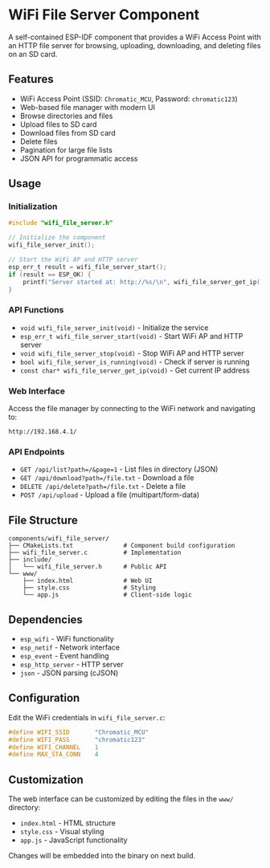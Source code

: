 # WiFi File Server Component

A self-contained ESP-IDF component that provides a WiFi Access Point with an HTTP file server for browsing, uploading, downloading, and deleting files on an SD card.

## Features

- WiFi Access Point (SSID: `Chromatic_MCU`, Password: `chromatic123`)
- Web-based file manager with modern UI
- Browse directories and files
- Upload files to SD card
- Download files from SD card
- Delete files
- Pagination for large file lists
- JSON API for programmatic access

## Usage

### Initialization

```c
#include "wifi_file_server.h"

// Initialize the component
wifi_file_server_init();

// Start the WiFi AP and HTTP server
esp_err_t result = wifi_file_server_start();
if (result == ESP_OK) {
    printf("Server started at: http://%s/\n", wifi_file_server_get_ip());
}
```

### API Functions

- `void wifi_file_server_init(void)` - Initialize the service
- `esp_err_t wifi_file_server_start(void)` - Start WiFi AP and HTTP server
- `void wifi_file_server_stop(void)` - Stop WiFi AP and HTTP server
- `bool wifi_file_server_is_running(void)` - Check if server is running
- `const char* wifi_file_server_get_ip(void)` - Get current IP address

### Web Interface

Access the file manager by connecting to the WiFi network and navigating to:
```
http://192.168.4.1/
```

### API Endpoints

- `GET /api/list?path=/&page=1` - List files in directory (JSON)
- `GET /api/download?path=/file.txt` - Download a file
- `DELETE /api/delete?path=/file.txt` - Delete a file
- `POST /api/upload` - Upload a file (multipart/form-data)

## File Structure

```
components/wifi_file_server/
├── CMakeLists.txt              # Component build configuration
├── wifi_file_server.c          # Implementation
├── include/
│   └── wifi_file_server.h      # Public API
└── www/
    ├── index.html              # Web UI
    ├── style.css               # Styling
    └── app.js                  # Client-side logic
```

## Dependencies

- `esp_wifi` - WiFi functionality
- `esp_netif` - Network interface
- `esp_event` - Event handling
- `esp_http_server` - HTTP server
- `json` - JSON parsing (cJSON)

## Configuration

Edit the WiFi credentials in `wifi_file_server.c`:

```c
#define WIFI_SSID       "Chromatic_MCU"
#define WIFI_PASS       "chromatic123"
#define WIFI_CHANNEL    1
#define MAX_STA_CONN    4
```

## Customization

The web interface can be customized by editing the files in the `www/` directory:
- `index.html` - HTML structure
- `style.css` - Visual styling
- `app.js` - JavaScript functionality

Changes will be embedded into the binary on next build.
